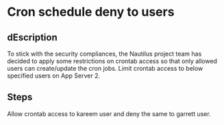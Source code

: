 # Cron schedule deny to users

## dEscription

To stick with the security compliances, the Nautilus project team has decided to apply some restrictions on crontab access so that only allowed users can create/update the cron jobs. Limit crontab access to below specified users on App Server 2.

## Steps

Allow crontab access to kareem user and deny the same to garrett user.